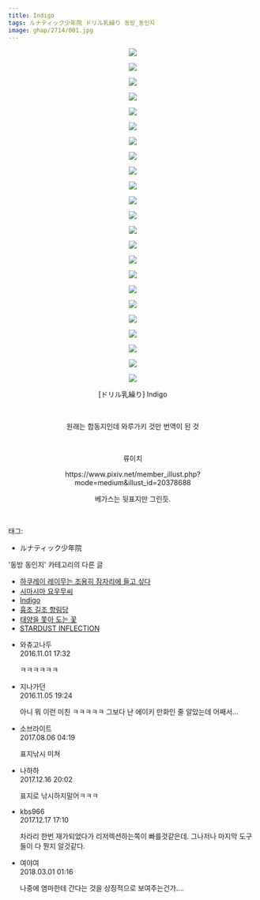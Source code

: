 ```yaml
---
title: Indigo
tags: ルナティック少年院 ドリル乳繰り 동방_동인지
image: ghap/2714/001.jpg
---
```

<div class="article">
<p style="text-align: center; clear: none; float: none;"><img src="{{ site.nasurl }}/ghap/2714/001.jpg"/></p>
<p style="text-align: center; clear: none; float: none;"><img src="{{ site.nasurl }}/ghap/2714/002.jpg"/></p>
<p style="text-align: center; clear: none; float: none;"><img src="{{ site.nasurl }}/ghap/2714/003.jpg"/></p>
<p style="text-align: center; clear: none; float: none;"><img src="{{ site.nasurl }}/ghap/2714/004.jpg"/></p>
<p style="text-align: center; clear: none; float: none;"><img src="{{ site.nasurl }}/ghap/2714/005.jpg"/></p>
<p style="text-align: center; clear: none; float: none;"><img src="{{ site.nasurl }}/ghap/2714/006.jpg"/></p>
<p style="text-align: center; clear: none; float: none;"><img src="{{ site.nasurl }}/ghap/2714/007.jpg"/></p>
<p style="text-align: center; clear: none; float: none;"><img src="{{ site.nasurl }}/ghap/2714/008.jpg"/></p>
<p style="text-align: center; clear: none; float: none;"><img src="{{ site.nasurl }}/ghap/2714/009.jpg"/></p>
<p style="text-align: center; clear: none; float: none;"><img src="{{ site.nasurl }}/ghap/2714/010.jpg"/></p>
<p style="text-align: center; clear: none; float: none;"><img src="{{ site.nasurl }}/ghap/2714/011.jpg"/></p>
<p style="text-align: center; clear: none; float: none;"><img src="{{ site.nasurl }}/ghap/2714/012.jpg"/></p>
<p style="text-align: center; clear: none; float: none;"><img src="{{ site.nasurl }}/ghap/2714/013.jpg"/></p>
<p style="text-align: center; clear: none; float: none;"><img src="{{ site.nasurl }}/ghap/2714/014.jpg"/></p>
<p style="text-align: center; clear: none; float: none;"><img src="{{ site.nasurl }}/ghap/2714/015.jpg"/></p>
<p style="text-align: center; clear: none; float: none;"><img src="{{ site.nasurl }}/ghap/2714/016.jpg"/></p>
<p style="text-align: center; clear: none; float: none;"><img src="{{ site.nasurl }}/ghap/2714/017.jpg"/></p>
<p style="text-align: center; clear: none; float: none;"><img src="{{ site.nasurl }}/ghap/2714/018.jpg"/></p>
<p style="text-align: center; clear: none; float: none;"><img src="{{ site.nasurl }}/ghap/2714/019.jpg"/></p>
<p style="text-align: center; clear: none; float: none;"><img src="{{ site.nasurl }}/ghap/2714/020.jpg"/></p>
<p style="text-align: center; clear: none; float: none;"><img src="{{ site.nasurl }}/ghap/2714/021.jpg"/></p>
<p style="text-align: center; clear: none; float: none;"><img src="{{ site.nasurl }}/ghap/2714/022.jpg"/></p>
<p style="text-align: center; clear: none; float: none;"><img src="{{ site.nasurl }}/ghap/2714/023.jpg"/></p>
<p style="text-align: center; clear: none; float: none;">[ドリル乳繰り] Indigo</p>
<p style="text-align: center; clear: none; float: none;"><br/></p>
<p style="text-align: center; clear: none; float: none;">원래는 합동지인데 와루가키 것만 번역이 된 것</p>
<p style="text-align: center; clear: none; float: none;"><br/></p>
<p style="text-align: center; clear: none; float: none;">류이치</p>
<p style="text-align: center; clear: none; float: none;">https://www.pixiv.net/member_illust.php?mode=medium&amp;illust_id=20378688</p>
<p style="text-align: center; clear: none; float: none;">베가스는 뒷표지만 그린듯.</p>
<p><br/></p>
</div><div class="tagTrail">
<p>태그: </p>
<ul>
<li>ルナティック少年院</li>
</ul>
</div><div class="another">
<p>'동방 동인지' 카테고리의 다른 글</p>
<ul>
<li><a href="/2016-11-01-ghap_2716">하쿠레이 레이무는 조용히 잠자리에 들고 싶다</a></li>
<li><a href="/2016-11-01-ghap_2715">시마시마 요우무씨</a></li>
<li><a href="/2016-11-01-ghap_2714">Indigo</a></li>
<li><a href="/2016-11-01-ghap_2713">흉조 길조 향림당</a></li>
<li><a href="/2016-11-01-ghap_2712">태양을 쫓아 도는 꽃</a></li>
<li><a href="/2016-11-01-ghap_2711">STARDUST INFLECTION</a></li>
</ul>
</div><div class="cb_module cb_fluid">
<div class="cb_wrt cb_profile">
<div class="comment">
<ul>
<li class="cb_thumb_off" id="comment14841347">
<div class="cb_comment_area">
<div class="cb_info_area">
<div class="cb_section">
<span class="cb_nick_name">와츄고나두</span>
</div>
<div class="cb_section">
<span class="cb_date">2016.11.01 17:32 </span>
</div>
</div>
<div class="cb_dsc_comment">
<p class="cb_dsc">
											ㅋㅋㅋㅋㅋㅋ
										</p>
</div>
</div></li>
<li class="cb_thumb_off" id="comment14844220">
<div class="cb_comment_area">
<div class="cb_info_area">
<div class="cb_section">
<span class="cb_nick_name">지나가던</span>
</div>
<div class="cb_section">
<span class="cb_date">2016.11.05 19:24 </span>
</div>
</div>
<div class="cb_dsc_comment">
<p class="cb_dsc">
											아니 뭐 이런 미친 ㅋㅋㅋㅋㅋ 그보다 난 에이키 만화인 줄 알았는데 어째서...
										</p>
</div>
</div></li>
<li class="cb_thumb_off" id="comment15052928">
<div class="cb_comment_area">
<div class="cb_info_area">
<div class="cb_section">
<span class="cb_nick_name">소브라이트</span>
</div>
<div class="cb_section">
<span class="cb_date">2017.08.06 04:19 </span>
</div>
</div>
<div class="cb_dsc_comment">
<p class="cb_dsc">
											표지낚시 미쳐
										</p>
</div>
</div></li>
<li class="cb_thumb_off" id="comment15153446">
<div class="cb_comment_area">
<div class="cb_info_area">
<div class="cb_section">
<span class="cb_nick_name">나하하</span>
</div>
<div class="cb_section">
<span class="cb_date">2017.12.16 20:02 </span>
</div>
</div>
<div class="cb_dsc_comment">
<p class="cb_dsc">
											표지로 낚시하지말어ㅋㅋㅋ
										</p>
</div>
</div></li>
<li class="cb_thumb_off" id="comment15154005">
<div class="cb_comment_area">
<div class="cb_info_area">
<div class="cb_section">
<span class="cb_nick_name">kbs966</span>
</div>
<div class="cb_section">
<span class="cb_date">2017.12.17 17:10 </span>
</div>
</div>
<div class="cb_dsc_comment">
<p class="cb_dsc">
											차라리 한번 재가되었다가 리저렉션하는쪽이 빠를것같은데. 그나저나 마지막 도구들이 다 뭔지 알것같다.
										</p>
</div>
</div></li>
<li class="cb_thumb_off" id="comment15209423">
<div class="cb_comment_area">
<div class="cb_info_area">
<div class="cb_section">
<span class="cb_nick_name">여야여</span>
</div>
<div class="cb_section">
<span class="cb_date">2018.03.01 01:16 </span>
</div>
</div>
<div class="cb_dsc_comment">
<p class="cb_dsc">
											나중에 염마한테 간다는 것을 상징적으로 보여주는건가....
										</p>
</div>
</div></li>
</ul>
</div>
</div><!-- commentList close -->
</div>
